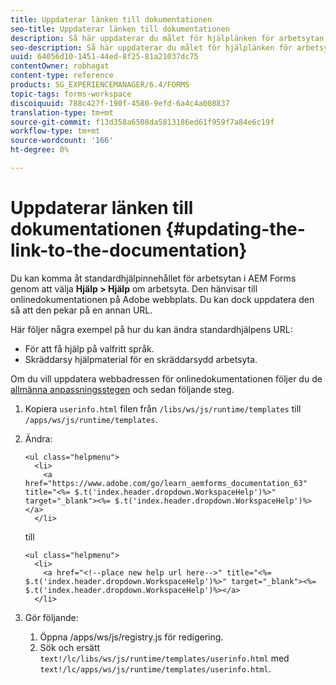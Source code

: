 ```yaml
---
title: Uppdaterar länken till dokumentationen
seo-title: Uppdaterar länken till dokumentationen
description: Så här uppdaterar du målet för hjälplänken för arbetsytan i AEM Forms så att den pekar på den anpassade dokumentationslänken.
seo-description: Så här uppdaterar du målet för hjälplänken för arbetsytan i AEM Forms så att den pekar på den anpassade dokumentationslänken.
uuid: 64056d10-1451-44ed-8f25-81a21037dc75
contentOwner: robhagat
content-type: reference
products: SG_EXPERIENCEMANAGER/6.4/FORMS
topic-tags: forms-workspace
discoiquuid: 788c427f-190f-4580-9efd-6a4c4a008837
translation-type: tm+mt
source-git-commit: f13d358a6508da5813186ed61f959f7a84e6c19f
workflow-type: tm+mt
source-wordcount: '166'
ht-degree: 0%

---
```



# Uppdaterar länken till dokumentationen {#updating-the-link-to-the-documentation}

Du kan komma åt standardhjälpinnehållet för arbetsytan i AEM Forms genom att välja **Hjälp > Hjälp** om arbetsyta. Den hänvisar till onlinedokumentationen på Adobe webbplats. Du kan dock uppdatera den så att den pekar på en annan URL.

Här följer några exempel på hur du kan ändra standardhjälpens URL:

* För att få hjälp på valfritt språk.
* Skräddarsy hjälpmaterial för en skräddarsydd arbetsyta.

Om du vill uppdatera webbadressen för onlinedokumentationen följer du de [allmänna anpassningsstegen](/help/forms/using/generic-steps-html-workspace-customization.md) och sedan följande steg.

1. Kopiera `userinfo.html` filen från `/libs/ws/js/runtime/templates` till `/apps/ws/js/runtime/templates`.
1. Ändra:

   ```
   <ul class="helpmenu">
     <li>            
       <a href="https://www.adobe.com/go/learn_aemforms_documentation_63" title="<%= $.t('index.header.dropdown.WorkspaceHelp')%>" target="_blank"><%= $.t('index.header.dropdown.WorkspaceHelp')%></a>
     </li>
   ```

   till

   ```
   <ul class="helpmenu">
     <li>            
       <a href="<!--place new help url here-->" title="<%= $.t('index.header.dropdown.WorkspaceHelp')%>" target="_blank"><%= $.t('index.header.dropdown.WorkspaceHelp')%></a>
     </li>
   ```

1. Gör följande:

   1. Öppna /apps/ws/js/registry.js för redigering.
   1. Sök och ersätt `text!/lc/libs/ws/js/runtime/templates/userinfo.html` med `text!/lc/apps/ws/js/runtime/templates/userinfo.html`.
